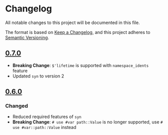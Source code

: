 # Changelog
All notable changes to this project will be documented in this file.

The format is based on [Keep a Changelog](https://keepachangelog.com/en/1.0.0/),
and this project adheres to [Semantic Versioning](https://semver.org/spec/v2.0.0.html).

## [0.7.0]
- **Breaking Change**: `$'lifetime` is supported with `namespace_idents` feature
- Updated `syn` to version 2

## [0.6.0]
### Changed
- Reduced required features of `syn`
- **Breaking Change**: `# use #var path::Value` is no longer supported, use `#
    use #var::path::Value` instead

[unreleased]: https://github.com/ModProg/quote-use/compare/v0.7.0...HEAD
[0.7.0]: https://github.com/ModProg/quote-use/compare/v0.6.0...v0.7.0
[0.6.0]: https://github.com/ModProg/quote-use/compare/v0.5.1...v0.6.0
